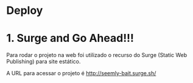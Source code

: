 # Deploy

# 1. Surge and Go Ahead!!!

Para rodar o projeto na web foi utilizado o recurso do Surge (Static Web Publishing) para site estático.

A URL para acessar o projeto é http://seemly-bait.surge.sh/
